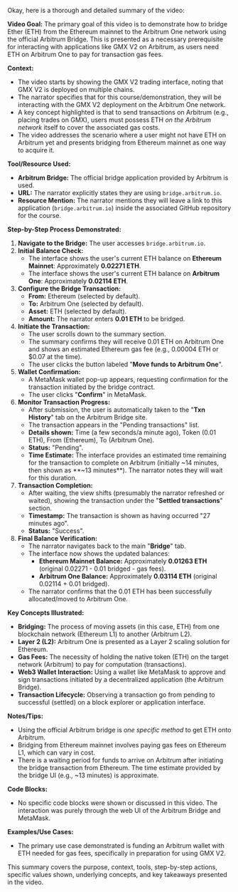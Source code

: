 Okay, here is a thorough and detailed summary of the video:

**Video Goal:**
The primary goal of this video is to demonstrate how to bridge Ether (ETH) from the Ethereum mainnet to the Arbitrum One network using the official Arbitrum Bridge. This is presented as a necessary prerequisite for interacting with applications like GMX V2 on Arbitrum, as users need ETH on Arbitrum One to pay for transaction gas fees.

**Context:**
*   The video starts by showing the GMX V2 trading interface, noting that GMX V2 is deployed on multiple chains.
*   The narrator specifies that for this course/demonstration, they will be interacting with the GMX V2 deployment on the Arbitrum One network.
*   A key concept highlighted is that to send transactions on Arbitrum (e.g., placing trades on GMX), users must possess ETH *on the Arbitrum network* itself to cover the associated gas costs.
*   The video addresses the scenario where a user might not have ETH on Arbitrum yet and presents bridging from Ethereum mainnet as one way to acquire it.

**Tool/Resource Used:**
*   **Arbitrum Bridge:** The official bridge application provided by Arbitrum is used.
*   **URL:** The narrator explicitly states they are using `bridge.arbitrum.io`.
*   **Resource Mention:** The narrator mentions they will leave a link to this application (`bridge.arbitrum.io`) inside the associated GitHub repository for the course.

**Step-by-Step Process Demonstrated:**

1.  **Navigate to the Bridge:** The user accesses `bridge.arbitrum.io`.
2.  **Initial Balance Check:**
    *   The interface shows the user's current ETH balance on **Ethereum Mainnet**: Approximately **0.02271 ETH**.
    *   The interface shows the user's current ETH balance on **Arbitrum One**: Approximately **0.02114 ETH**.
3.  **Configure the Bridge Transaction:**
    *   **From:** Ethereum (selected by default).
    *   **To:** Arbitrum One (selected by default).
    *   **Asset:** ETH (selected by default).
    *   **Amount:** The narrator enters **0.01 ETH** to be bridged.
4.  **Initiate the Transaction:**
    *   The user scrolls down to the summary section.
    *   The summary confirms they will receive 0.01 ETH on Arbitrum One and shows an estimated Ethereum gas fee (e.g., 0.00004 ETH or $0.07 at the time).
    *   The user clicks the button labeled "**Move funds to Arbitrum One**".
5.  **Wallet Confirmation:**
    *   A MetaMask wallet pop-up appears, requesting confirmation for the transaction initiated by the bridge contract.
    *   The user clicks "**Confirm**" in MetaMask.
6.  **Monitor Transaction Progress:**
    *   After submission, the user is automatically taken to the "**Txn History**" tab on the Arbitrum Bridge site.
    *   The transaction appears in the "Pending transactions" list.
    *   **Details shown:** Time (a few seconds/a minute ago), Token (0.01 ETH), From (Ethereum), To (Arbitrum One).
    *   **Status:** "Pending".
    *   **Time Estimate:** The interface provides an estimated time remaining for the transaction to complete on Arbitrum (initially ~14 minutes, then shown as **~13 minutes**). The narrator notes they will wait for this duration.
7.  **Transaction Completion:**
    *   After waiting, the view shifts (presumably the narrator refreshed or waited), showing the transaction under the "**Settled transactions**" section.
    *   **Timestamp:** The transaction is shown as having occurred "27 minutes ago".
    *   **Status:** "Success".
8.  **Final Balance Verification:**
    *   The narrator navigates back to the main "**Bridge**" tab.
    *   The interface now shows the updated balances:
        *   **Ethereum Mainnet Balance:** Approximately **0.01263 ETH** (original 0.02271 - 0.01 bridged - gas fees).
        *   **Arbitrum One Balance:** Approximately **0.03114 ETH** (original 0.02114 + 0.01 bridged).
    *   The narrator confirms that the 0.01 ETH has been successfully allocated/moved to Arbitrum One.

**Key Concepts Illustrated:**

*   **Bridging:** The process of moving assets (in this case, ETH) from one blockchain network (Ethereum L1) to another (Arbitrum L2).
*   **Layer 2 (L2):** Arbitrum One is presented as a Layer 2 scaling solution for Ethereum.
*   **Gas Fees:** The necessity of holding the native token (ETH) on the target network (Arbitrum) to pay for computation (transactions).
*   **Web3 Wallet Interaction:** Using a wallet like MetaMask to approve and sign transactions initiated by a decentralized application (the Arbitrum Bridge).
*   **Transaction Lifecycle:** Observing a transaction go from pending to successful (settled) on a block explorer or application interface.

**Notes/Tips:**

*   Using the official Arbitrum bridge is *one specific method* to get ETH onto Arbitrum.
*   Bridging from Ethereum mainnet involves paying gas fees on Ethereum L1, which can vary in cost.
*   There is a waiting period for funds to arrive on Arbitrum after initiating the bridge transaction from Ethereum. The time estimate provided by the bridge UI (e.g., ~13 minutes) is approximate.

**Code Blocks:**
*   No specific code blocks were shown or discussed in this video. The interaction was purely through the web UI of the Arbitrum Bridge and MetaMask.

**Examples/Use Cases:**
*   The primary use case demonstrated is funding an Arbitrum wallet with ETH needed for gas fees, specifically in preparation for using GMX V2.

This summary covers the purpose, context, tools, step-by-step actions, specific values shown, underlying concepts, and key takeaways presented in the video.